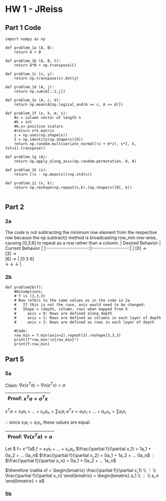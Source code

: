 # HW 1 - JReiss

## Part 1 Code
```
import numpy as np

def problem_1a (A, B):
    return A + B

def problem_1b (A, B, C):
    return A*B + np.transpose(C)

def problem_1c (x, y):
    return np.transpose(x).dot(y)

def problem_1d (A, j):
    return np.sum(A[::2,j])

def problem_1e (A, c, d):
    return np.mean(A[np.logical_and(A >= c, A <= d)])

def problem_1f (x, k, m, s):
    #x = column vector of length n
    #k = int
    #m,s= positive scalars
    #return n*k matrix
    z = np.ones(np.shape(x))
    I = np.identity(np.shape(x)[0])
    return np.random.multivariate_normal((x + m*z), s*I, k, tol=1).transpose()

def problem_1g (A):
    return np.apply_along_axis(np.random.permutation, 0, A)

def problem_1h (x):
    return ((x - np.mean(x))/np.std(x))

def problem_1i (x, k):
    return np.reshape(np.repeat(x,k),(np.shape(x)[0], k))


```
## Part 2
### 2a
The code is not subtracting the minimum row element from the respective row because the np.subtract() method is broadcasting row_min row-wise, causing [0,3,6] to repeat as a row rather than a column.
| Desired Behavior    | Current Behavior |
|:---------------------:|:------------------:|
| [0] →<br>[3] →<br>[6] → | [0 3 6]<br> ↓ ↓ ↓  |

### 2b
```
def problem2b(Y):
    #Assumptions:
    # Y is (3,3,3)
    # Row refers to the same values as in the code in 2a
    #   If this is not the case, axis would need to be changed:
    #   Shape = (depth, column, row) when mapped from X
    #     axis = 0: Rows are defined along depth
    #     axis = 1: Rows are defined as columns in each layer of depth
    #     axis = 2: Rows are defined as rows in each layer of depth

    #Code:
    row_min = Y.min(axis=2).repeat(3).reshape(3,3,3)
    print(f"row_min:\n{row_min}")
    print(Y-row_min)
```
## Part 5
### 5a
Claim: $\nabla x(x^Ta) = \nabla x(a^Tx) = a$

|Proof: $x^Ta = a^Tx$|
|:---:|
$x^Ta = x_1a_1 + ... + x_na_n = \sum x_ia_i$
$a^Tx = a_1x_1 + ... + a_nx_n =\sum a_ix_i$

$\therefore$ since $x_ia_i = a_ix_i$, these values are equal.

|Proof: $\nabla x(x^Ta) = a$|
|:-----:|
Let $ f= x^Ta$ 
$f = x_1a_1 + ... + x_na_n$ 
$\frac{\partial f}{\partial x_1} = 1a_1 + 0a_2 + ... 0a_n$
$\frac{\partial f}{\partial x_2} = 0a_1 + 1a_2 + ... 0a_n$
⋮
$\frac{\partial f}{\partial x_n} = 0a_1 + 0a_2 + ... 1a_n$

$\therefore \nabla xf = \begin{bmatrix} \frac{\partial f}{\partial x_1} \\ ⋮ \\ \frac{\partial f}{\partial x_n} \end{bmatrix} = \begin{bmatrix} a_1 \\ ⋮ \\ a_n \end{bmatrix} = a$

### 5b




